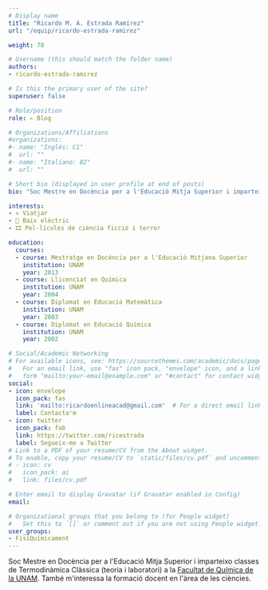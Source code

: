 ```yaml
---
# Display name
title: "Ricardo M. A. Estrada Ramírez"
url: "/equip/ricardo-estrada-ramirez"

weight: 70

# Username (this should match the folder name)
authors:
- ricardo-estrada-ramirez

# Is this the primary user of the site?
superuser: false

# Role/position
role: ✍️ Blog

# Organizations/Affiliations
#organizations:
#- name: "Inglés: C1"
#  url: ""
#- name: "Italiano: B2"
#  url: ""  

# Short bio (displayed in user profile at end of posts)
bio: "Soc Mestre en Docència per a l'Educació Mitja Superior i imparteixo classes de Termodinàmica Clàssica (teoria i laboratori) a la [Facultat de Química de la UNAM](https://quimica.unam.mx/)."

interests:
- ✈️ Viatjar
- 🎸 Baix elèctric
- 🎞 Pel·lícules de ciència ficció i terror

education:
  courses:
  - course: Mestratge en Docència per a l'Educació Mitjana Superior
    institution: UNAM
    year: 2013
  - course: Llicenciat en Química
    institution: UNAM
    year: 2004
  - course: Diplomat en Educació Matemàtica
    institution: UNAM
    year: 2003
  - course: Diplomat en Educació Química
    institution: UNAM
    year: 2002

# Social/Academic Networking
# For available icons, see: https://sourcethemes.com/academic/docs/page-builder/#icons
#   For an email link, use "fas" icon pack, "envelope" icon, and a link in the
#   form "mailto:your-email@example.com" or "#contact" for contact widget.
social:
- icon: envelope
  icon_pack: fas
  link: 'mailto:ricardoenlineacad@gmail.com'  # For a direct email link, use "mailto:test@example.org".
  label: Contacta'm
- icon: twitter
  icon_pack: fab
  link: https://twitter.com/ricestrada
  label: Segueix-me a Twitter
# Link to a PDF of your resume/CV from the About widget.
# To enable, copy your resume/CV to `static/files/cv.pdf` and uncomment the lines below.
# - icon: cv
#   icon_pack: ai
#   link: files/cv.pdf

# Enter email to display Gravatar (if Gravatar enabled in Config)
email:

# Organizational groups that you belong to (for People widget)
#   Set this to `[]` or comment out if you are not using People widget.
user_groups:
- FisiQuímicament
---
```


Soc Mestre en Docència per a l'Educació Mitja Superior i imparteixo classes de Termodinàmica Clàssica (teoria i laboratori) a la [Facultat de Química de la UNAM](https://quimica.unam.mx/). També m'interessa la formació docent en l'àrea de les ciències.
